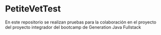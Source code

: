 # PetiteVetTest
En este repositorio se realizan pruebas para la colaboración en el proyecto del proyecto integrador del bootcamp de Generation Java Fullstack
